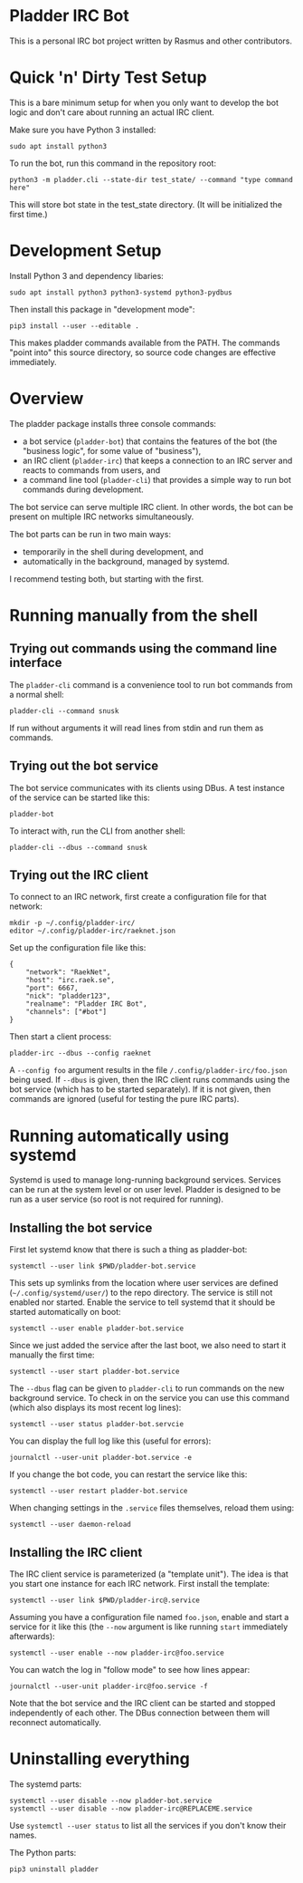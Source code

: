 # Pladder IRC Bot

This is a personal IRC bot project written by Rasmus and other
contributors.


# Quick 'n' Dirty Test Setup

This is a bare minimum setup for when you only want to develop the bot
logic and don't care about running an actual IRC client.

Make sure you have Python 3 installed:

    sudo apt install python3

To run the bot, run this command in the repository root:

    python3 -m pladder.cli --state-dir test_state/ --command "type command here"

This will store bot state in the test_state directory. (It will be
initialized the first time.)


# Development Setup

Install Python 3 and dependency libaries:

    sudo apt install python3 python3-systemd python3-pydbus

Then install this package in "development mode":

    pip3 install --user --editable .

This makes pladder commands available from the PATH. The commands
"point into" this source directory, so source code changes are
effective immediately.


# Overview

The pladder package installs three console commands:

* a bot service (`pladder-bot`) that contains the features of the bot
(the "business logic", for some value of "business"),
* an IRC client (`pladder-irc`) that keeps a connection to an IRC
  server and reacts to commands from users, and
* a command line tool (`pladder-cli`) that provides a simple way to
  run bot commands during development.

The bot service can serve multiple IRC client. In other words, the bot
can be present on multiple IRC networks simultaneously.

The bot parts can be run in two main ways:

* temporarily in the shell during development, and
* automatically in the background, managed by systemd.

I recommend testing both, but starting with the first.


# Running manually from the shell

## Trying out commands using the command line interface

The `pladder-cli` command is a convenience tool to run bot commands
from a normal shell:

    pladder-cli --command snusk

If run without arguments it will read lines from stdin and run them as
commands.


## Trying out the bot service

The bot service communicates with its clients using DBus. A test
instance of the service can be started like this:

    pladder-bot

To interact with, run the CLI from another shell:

    pladder-cli --dbus --command snusk


## Trying out the IRC client

To connect to an IRC network, first create a configuration file for
that network:

    mkdir -p ~/.config/pladder-irc/
    editor ~/.config/pladder-irc/raeknet.json

Set up the configuration file like this:

    {
        "network": "RaekNet",
        "host": "irc.raek.se",
        "port": 6667,
        "nick": "pladder123",
        "realname": "Pladder IRC Bot",
        "channels": ["#bot"]
    }

Then start a client process:

    pladder-irc --dbus --config raeknet

A `--config foo` argument results in the file
`/.config/pladder-irc/foo.json` being used. If `--dbus` is given, then
the IRC client runs commands using the bot service (which has to be
started separately). If it is not given, then commands are ignored
(useful for testing the pure IRC parts).


# Running automatically using systemd

Systemd is used to manage long-running background services. Services
can be run at the system level or on user level. Pladder is designed
to be run as a user service (so root is not required for running).

## Installing the bot service

First let systemd know that there is such a thing as pladder-bot:

    systemctl --user link $PWD/pladder-bot.service

This sets up symlinks from the location where user services are
defined (`~/.config/systemd/user/`) to the repo directory. The service
is still not enabled nor started. Enable the service to tell systemd
that it should be started automatically on boot:

    systemctl --user enable pladder-bot.service

Since we just added the service after the last boot, we also need to
start it manually the first time:

    systemctl --user start pladder-bot.service

The `--dbus` flag can be given to `pladder-cli` to run commands on the
new background service. To check in on the service you can use this
command (which also displays its most recent log lines):

    systemctl --user status pladder-bot.servcie

You can display the full log like this (useful for errors):

    journalctl --user-unit pladder-bot.service -e

If you change the bot code, you can restart the service like this:

    systemctl --user restart pladder-bot.service

When changing settings in the `.service` files themselves, reload them using:

    systemctl --user daemon-reload


## Installing the IRC client

The IRC client service is parameterized (a "template unit"). The idea
is that you start one instance for each IRC network. First install the
template:

    systemctl --user link $PWD/pladder-irc@.service

Assuming you have a configuration file named `foo.json`, enable and
start a service for it like this (the `--now` argument is like running
`start` immediately afterwards):

    systemctl --user enable --now pladder-irc@foo.service

You can watch the log in "follow mode" to see how lines appear:

    journalctl --user-unit pladder-irc@foo.service -f

Note that the bot service and the IRC client can be started and
stopped independently of each other. The DBus connection between them
will reconnect automatically.


# Uninstalling everything

The systemd parts:

    systemctl --user disable --now pladder-bot.service
    systemctl --user disable --now pladder-irc@REPLACEME.service

Use `systemctl --user status` to list all the services if you don't know their names.

The Python parts:

    pip3 uninstall pladder

